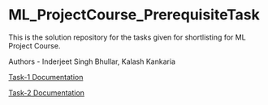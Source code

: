 # ML_ProjectCourse_PrerequisiteTask
This is the solution repository for the tasks given for shortlisting for ML Project Course.

Authors - Inderjeet Singh Bhullar, Kalash Kankaria

[Task-1 Documentation](Task_1/Task_1.md)

[Task-2 Documentation](Task_2/Task_2.md)
